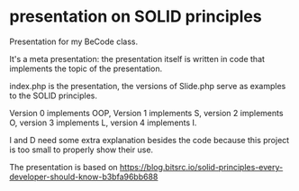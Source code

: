 # presentation on SOLID principles

Presentation for my BeCode class. 

It's a meta presentation: the presentation itself is written in code that implements the topic of the presentation.

index.php is the presentation, the versions of Slide.php serve as examples to the SOLID principles.

Version 0 implements OOP, Version 1 implements S, version 2 implements O, version 3 implements L, version 4 implements I.

I and D need some extra explanation besides the code because this project is too small to properly show their use.

The presentation is based on https://blog.bitsrc.io/solid-principles-every-developer-should-know-b3bfa96bb688
